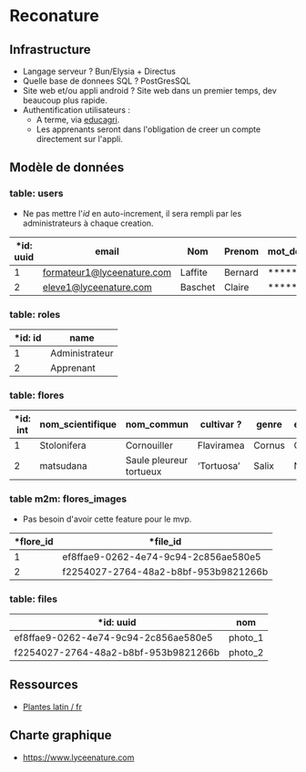 # Reconature

## Infrastructure

- Langage serveur ? Bun/Elysia + Directus
- Quelle base de donnees SQL ? PostGresSQL
- Site web et/ou appli android ? Site web dans un premier temps, dev beaucoup plus rapide.
- Authentification utilisateurs :
  - A terme, via [educagri](https://auth.educagri.fr/cas/login).
  - Les apprenants seront dans l'obligation de creer un compte directement sur l'appli.

## Modèle de données

### table: users

- Ne pas mettre l'_*id*_ en auto-increment, il sera rempli par les administrateurs à chaque creation.

| \*id: uuid | email                      | Nom     | Prenom  | mot_de_passe     | role_id |
| ---------- | -------------------------- | ------- | ------- | ---------------- | ------- |
| 1          | formateur1@lyceenature.com | Laffite | Bernard | \*\*\*\*\*\*\*\* | 1       |
| 2          | eleve1@lyceenature.com     | Baschet | Claire  | \*\*\*\*\*\*\*\* | 2       |

### table: roles

| \*id: id | name           |
| -------- | -------------- |
| 1        | Administrateur |
| 2        | Apprenant      |

### table: flores

| \*id: int | nom_scientifique | nom_commun              | cultivar ? | genre  | est_publique |
| --------- | ---------------- | ----------------------- | ---------- | ------ | ------------ |
| 1         | Stolonifera      | Cornouiller             | Flaviramea | Cornus | Oui          |
| 2         | matsudana        | Saule pleureur tortueux | ‘Tortuosa’ | Salix  | Non          |

### table m2m: flores_images

- Pas besoin d'avoir cette feature pour le mvp.

| \*flore_id | \*file_id                            |
| ---------- | ------------------------------------ |
| 1          | ef8ffae9-0262-4e74-9c94-2c856ae580e5 |
| 2          | f2254027-2764-48a2-b8bf-953b9821266b |

### table: files

| \*id: uuid                           | nom     |
| ------------------------------------ | ------- |
| ef8ffae9-0262-4e74-9c94-2c856ae580e5 | photo_1 |
| f2254027-2764-48a2-b8bf-953b9821266b | photo_2 |

## Ressources

- [Plantes latin / fr](https://tecfa.unige.ch/perso/lombardf/calvin/teaching/botanic-latin-fr/conversion-fr-latin.htm)

## Charte graphique

- https://www.lyceenature.com
